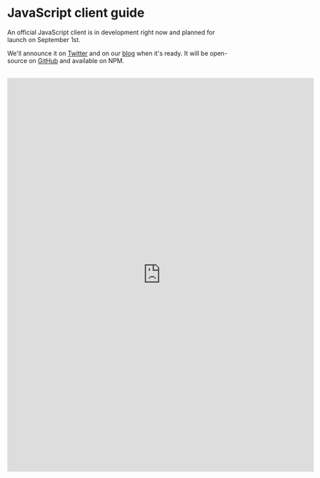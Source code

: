 # JavaScript client guide

An official JavaScript client is in development right now and planned for launch on September 1st.

We'll announce it on <a href="https://twitter.com/heroicdev?lang=en" target="\_blank">Twitter</a> and on our <a href="https://blog.heroiclabs.com/" target="\_blank">blog</a> when it's ready. It will be open-source on <a href="https://github.com/heroiclabs" target="\_blank">GitHub</a> and available on NPM.

<br/>
<iframe src="https://docs.google.com/forms/d/e/1FAIpQLScNkq6Et3yVOU2M6eHPTrl_Filn_PHnth_yK_wqnFpj_7xxaA/viewform?embedded=true" width="700" height="900" frameborder="0" marginheight="0" marginwidth="0">Loading...</iframe>
